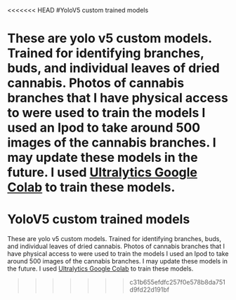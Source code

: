 <<<<<<< HEAD
#YoloV5 custom trained models

These are yolo v5 custom models. Trained for identifying branches, buds, and individual leaves of dried cannabis. 
Photos of cannabis branches that I have physical access to were used to train the models
I used an Ipod to take around 500 images of the cannabis branches. I may update these models in the future.
I used [Ultralytics Google Colab](https://colab.research.google.com/github/ultralytics/yolov5/blob/master/tutorial.ipynb) to train these models. 
=======
# YoloV5 custom trained models

These are yolo v5 custom models. Trained for identifying branches, buds, and individual leaves of dried cannabis. 
Photos of cannabis branches that I have physical access to were used to train the models
I used an Ipod to take around 500 images of the cannabis branches. I may update these models in the future.
I used [Ultralytics Google Colab](https://colab.research.google.com/github/ultralytics/yolov5/blob/master/tutorial.ipynb) to train these models. 
>>>>>>> c31b655efdfc257f0e578b8da751d9fd22d191bf
